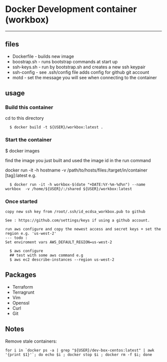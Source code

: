 # Docker Development container (workbox)
---------------------------------------

## files

* Dockerfile - builds new image
* boostrap.sh - runs bootstrap commands at start up
* ssh-keys.sh - run by bootstrap.sh and creates a new ssh keypair
* ssh-config - see .ssh/config file adds config for github git account
* motd - set the message you will see when connecting to the container

## usage

### Build this container

  cd to this directory

```
  $ docker build -t ${USER}/workbox:latest .

```

### Start the container

  $ docker images

  find the image you just built and used the image id in the run command

  docker run -it -h hostname  -v /path/to/hosts/files:/target/in/container [tag]:latest e.g.

```
  $ docker run -it -h workbox-$(date "+DATE:%Y-%m-%d%n") --name workbox  -v /home/${USER}/:/shared ${USER}/workbox:latest

```

### Once started
    copy new ssh key from /root/.ssh/id_ecdsa_workbox.pub to github

    See : https://github.com/settings/keys if using a github account.

    run aws configure and copy the newest access and secret keys + set the region e.g. 'us-west-2'
    --- todo :
    Set enviroment vars AWS_DEFAULT_REGION=us-west-2
```
  $ aws configure
  ## test with some aws command e.g
  $ aws ec2 describe-instances --region us-west-2

```

## Packages

* Terraform
* Terragrunt
* Vim
* Openssl
* Curl
* Git

## Notes

Remove stale containers:

```
for i in `docker ps -a | grep "${USER}/dev-box-centos:latest" | awk '{print $1}'`; do echo $i ; docker stop $i ; docker rm -f $i; done


```
